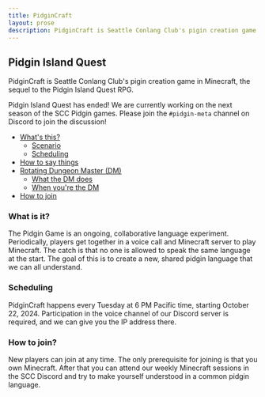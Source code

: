 ```yaml
---
title: PidginCraft
layout: prose
description: PidginCraft is Seattle Conlang Club's pigin creation game in Minecraft, the sequel to the Pidgin Island Quest RPG.
---
```

<h2 class="mb-0">Pidgin Island Quest</h2>
<p class="lead">PidginCraft is Seattle Conlang Club's pigin creation game in Minecraft, the sequel to the Pidgin Island Quest RPG.</p>

<div class="border border-yellow-300 bg-yellow-100 rounded p-3">Pidgin Island Quest has ended! We are currently working on the next season of the SCC Pidgin games. Please join the <code>#pidgin-meta</code> channel on Discord to join the discussion!</div>

<nav class="md:float-left bg-white pe-5" markdown=1>

* [What's this?](#whats-this)
    - [Scenario](#scenario)
    - [Scheduling](#scheduling)
* [How to say things](#how-to-say-things)
* [Rotating Dungeon Master (DM)](#rotating-dungeon-master-dm)
    - [What the DM does](#what-the-dm-does)
    - [When you're the DM](#when-youre-the-dm)
* [How to join](#how-to-join)

</nav>

### What is it?
The Pidgin Game is an ongoing, collaborative language experiment. Periodically, players get together in a voice call and Minecraft server to play Minecraft. The catch is that no one is allowed to speak the same language at the start. The goal of this is to create a new, shared pidgin language that we can all understand.

### Scheduling
PidginCraft happens every Tuesday at 6 PM Pacific time, starting October 22, 2024. Participation in the voice channel of our Discord server is required, and we can give you the IP address there.

### How to join?
New players can join at any time. The only prerequisite for joining is that you own Minecraft. After that you can attend our weekly Minecraft sessions in the SCC Discord and try to make yourself understood in a common pidgin language.